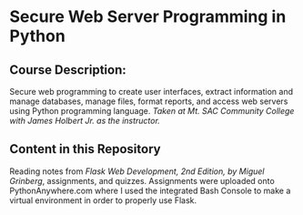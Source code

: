 # Secure Web Server Programming in Python
## Course Description:
Secure web programming to create user interfaces, extract information and manage databases, manage files, format reports, and access web servers using Python programming language.
*Taken at Mt. SAC Community College with James Holbert Jr. as the instructor.*
## Content in this Repository
Reading notes from *Flask Web Development, 2nd Edition, by Miguel Grinberg*, assignments, and quizzes. Assignments were uploaded onto PythonAnywhere.com where I used the integrated Bash Console to make a virtual environment in order to properly use Flask.
